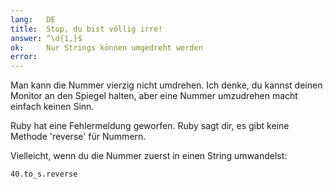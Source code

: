 ```yaml
---
lang:   DE
title:  Stop, du bist völlig irre!
answer: ^\d{1,}$
ok:     Nur Strings können umgedreht werden
error:  
---
```


Man kann die Nummer vierzig nicht umdrehen. Ich denke, du kannst deinen Monitor 
an den Spiegel halten, aber eine Nummer umzudrehen macht einfach keinen Sinn.

Ruby hat eine Fehlermeldung geworfen. Ruby sagt dir, es gibt keine Methode 
'reverse' für Nummern.

Vielleicht, wenn du die Nummer zuerst in einen String umwandelst:

    40.to_s.reverse
